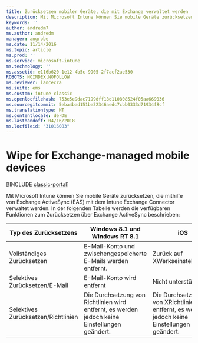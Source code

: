 ```yaml
---
title: Zurücksetzen mobiler Geräte, die mit Exchange verwaltet werden
description: Mit Microsoft Intune können Sie mobile Geräte zurücksetzen, die mithilfe von Exchange ActiveSync (EAS) mit dem Intune Exchange Connector verwaltet werden.
keywords: ''
author: andredm7
ms.author: andredm
manager: angrobe
ms.date: 11/14/2016
ms.topic: article
ms.prod: ''
ms.service: microsoft-intune
ms.technology: ''
ms.assetid: e116b620-1e12-4b5c-9905-2f7acf2ae530
ROBOTS: NOINDEX,NOFOLLOW
ms.reviewer: lancecra
ms.suite: ems
ms.custom: intune-classic
ms.openlocfilehash: 753e5e9dac7199dff18d110808524f05aa669036
ms.sourcegitcommit: 5eba4bad151be32346aedc7cbb0333d71934f8cf
ms.translationtype: HT
ms.contentlocale: de-DE
ms.lasthandoff: 04/16/2018
ms.locfileid: "31016083"
---
```

# <a name="wipe-for-exchange-managed-mobile-devices"></a>Wipe for Exchange-managed mobile devices

[!INCLUDE [classic-portal](../includes/classic-portal.md)]

Mit Microsoft Intune können Sie mobile Geräte zurücksetzen, die mithilfe von Exchange ActiveSync (EAS) mit dem Intune Exchange Connector verwaltet werden. In der folgenden Tabelle werden die verfügbaren Funktionen zum Zurücksetzen über Exchange ActiveSync beschrieben:


|      Typ des Zurücksetzens       |              Windows 8.1 und Windows RT 8.1              |                            iOS                             |                          Android                          |
|-------------------------|----------------------------------------------------------|------------------------------------------------------------|-----------------------------------------------------------|
|        Vollständiges Zurücksetzen        |          E-Mail-Konto und zwischengespeicherte E-Mails werden entfernt.           |                      Zurück auf XWerkseinstellungen.                       |                      Zurück auf Werkseinstellungen                       |
|  Selektives Zurücksetzen/E-Mail   |                  E-Mail-Konto wird entfernt                  |                       Nicht unterstützt.                       |                      Nicht unterstützt.                       |
| Selektives Zurücksetzen/Richtlinien | Die Durchsetzung von Richtlinien wird entfernt, es werden jedoch keine Einstellungen geändert. | Die Durchsetzung von XRichtlinien wird entfernt, es werden jedoch keine Einstellungen geändert. | Die Durchsetzung von Richtlinien wird entfernt, es werden jedoch keine Einstellungen geändert. |

